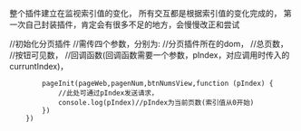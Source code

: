 整个插件建立在监视索引值的变化，
所有交互都是根据索引值的变化完成的，
第一次自己封装插件，肯定会有很多不足的地方，会慢慢改正和尝试

//初始化分页插件
//需传四个参数，分别为:
                //分页插件所在的dom，
                //总页数，
                //按钮可见数，
                //回调函数(回调函数需要一个参数，pIndex，对应调用时传入的curruntIndex)，
            
            pageInit(pageWeb,pagenNum,btnNumsView,function (pIndex) {
                //此处可通过pIndex发送请求，
                console.log(pIndex)//pIndex为当前页数(索引值从0开始)
            }) 
        })